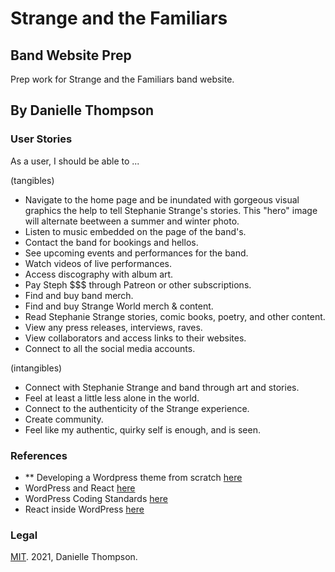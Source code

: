 # Strange and the Familiars 

## Band Website Prep

Prep work for Strange and the Familiars band website.

## By Danielle Thompson

### User Stories

As a user, I should be able to ...

(tangibles)
- Navigate to the home page and be inundated with gorgeous visual graphics the help to tell Stephanie Strange's stories. This "hero" image will alternate beetween a summer and winter photo.
- Listen to music embedded on the page of the band's. 
- Contact the band for bookings and hellos.
- See upcoming events and performances for the band.
- Watch videos of live performances.
- Access discography with album art.
- Pay Steph $$$ through Patreon or other subscriptions.
- Find and buy band merch.
- Find and buy Strange World merch & content.
- Read Stephanie Strange stories, comic books, poetry, and other content. 
- View any press releases, interviews, raves.
- View collaborators and access links to their websites.
- Connect to all the social media accounts.

(intangibles)
- Connect with Stephanie Strange and band through art and stories.
- Feel at least a little less alone in the world. 
- Connect to the authenticity of the Strange experience.
- Create community.
- Feel like my authentic, quirky self is enough, and is seen. 

### References

- ** Developing a Wordpress theme from scratch [here](https://www.taniarascia.com/developing-a-wordpress-theme-from-scratch/#installing-wordpress)
- WordPress and React [here](https://www.freecodecamp.org/news/wordpress-react-how-to-create-a-modern-web-app-using-wordpress-ef6cc6be0cd0/#:~:text=If%20you%20want%20to%20create,CMS%20like%20WordPress%2C%20you%20can!)
- WordPress Coding Standards [here](https://developer.wordpress.org/coding-standards/)
- React inside WordPress [here](https://dev.to/bobman38/how-to-use-react-inside-a-wordpress-application-49i)

### Legal

[MIT](https://opensource.org/licenses/MIT). 2021, Danielle Thompson.

